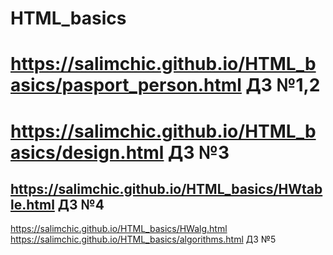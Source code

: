 # HTML_basics
# https://salimchic.github.io/HTML_basics/pasport_person.html  ДЗ №1,2
# https://salimchic.github.io/HTML_basics/design.html  ДЗ №3
## https://salimchic.github.io/HTML_basics/HWtable.html  ДЗ №4
 
https://salimchic.github.io/HTML_basics/HWalg.html  
https://salimchic.github.io/HTML_basics/algorithms.html ДЗ №5
